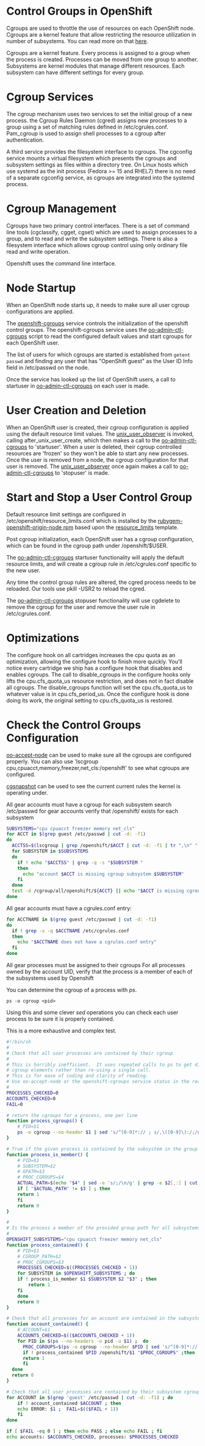 Control Groups in OpenShift
===========================

Cgroups are used to throttle the use of resources on each OpenShift node.
Cgroups are a kernel feature that allow restricting the resource utilization in
number of subsystems.  You can read more on that
[here](https://access.redhat.com/knowledge/docs/en-US/Red_Hat_Enterprise_Linux/6/html/Resource_Management_Guide/ch-Subsystems_and_Tunable_Parameters.html).

Cgroups are a kernel feature.  Every process is assigned to a group
when the process is created.  Processes can be moved from one group to another.
Subsystems are kernel modules that manage different resources.  Each
subsystem can have different settings for every group.

Cgroup Services
===============

The cgroup mechanism uses two services to set the initial group of a
new process.  the Cgroup Rules Daemon (cgred) assigns new processes to
a group using a set of matching rules defined in /etc/cgrules.conf.
Pam_cgroup is used to assign shell processes to a cgroup after
authentication.

A third service provides the filesystem interface to cgroups.  The
cgconfig service mounts a virtual filesystem which presents the
cgroups and subsystem settings as files within a directory tree.  On
Linux hosts which use systemd as the init process (Fedora >= 15 and
RHEL7) there is no need of a separate cgconfig service, as cgroups are
integrated into the systemd process.

Cgroup Management
====================

Cgroups have two primary control interfaces.  There is a set of
command line tools (cgclassify, cgget, cgset) which are used to assign
processes to a group, and to read and write the subsystem settings.
There is also a filesystem interface which allows cgroup control using
only ordinary file read and write operation.  

Openshift uses the command line interface.

Node Startup
==========================

When an OpenShift node starts up, it needs to make sure all user
cgroup configurations are applied.

The [openshift-cgroups](../node/misc/init/openshift-cgroups) service controls
the initialization of the openshift control groups.  The openshift-cgroups
service uses the [oo-admin-ctl-cgroups](../node/misc/bin/oo-admin-ctl-cgroups)
script to read the configured default values and start cgroups for each
OpenShift user.

The list of users for which cgroups are started is established from `getent
passwd` and finding any user that has "OpenShift guest" as the User ID Info
field in /etc/passwd on the node.

Once the service has looked up the list of OpenShift users, a call to startuser
in [oo-admin-ctl-cgroups](../node/misc/bin/oo-admin-ctl-cgroups) on each user
is made.

User Creation and Deletion
==========================

When an OpenShift user is created, their cgroup configuration is applied using the default resource limit
values.  The
[unix_user_observer](../node/lib/openshift-origin-node/plugins/unix_user_observer.rb)
is invoked, calling after_unix_user_create, which then makes a call to the
[oo-admin-ctl-cgroups](../node/misc/bin/oo-admin-ctl-cgroups) to 'startuser'.
When a user is deleted, their cgroup controlled resources are 'frozen' so they
won't be able to start any new processes.  Once the user is removed from a
node, the cgroup configuration for that user is removed.  The
[unix_user_observer](../node/lib/openshift-origin-node/plugins/unix_user_observer.rb)
once again makes a call to
[oo-admin-ctl-cgroups](../node/misc/bin/oo-admin-ctl-cgroups) to 'stopuser' is made.

Start and Stop a User Control Group
===================================
Default resource limit settings  are configured in
/etc/openshift/resource_limits.conf which is installed by the
[rubygem-openshift-origin-node rpm](../node/rubygem-openshift-origin-node.spec)
based upon the [resource_limits](../node/conf/resource_limits.template)
template.

Post cgroup initialization, each OpenShift user has a cgroup configuration,
which can be found in the cgroup path under /openshift/$USER.

The [oo-admin-ctl-cgroups](../node/misc/bin/oo-admin-ctl-cgroups) startuser functionality will apply the default resource limits, and will create a
cgroup rule in /etc/cgrules.conf specific to the new user.

Any time the control group rules are altered, the cgred process needs to be
reloaded.  Our tools use pkill -USR2 to reload the cgred.

The [oo-admin-ctl-cgroups](../node/misc/bin/oo-admin-ctl-cgroups) stopuser functionality will use cgdelete to remove the cgroup for the user and
remove the user rule in /etc/cgrules.conf.


Optimizations
=============

The configure hook on all cartridges increases the cpu quota as an
optimization, allowing the configure hook to finish more quickly.  You'll
notice every cartridge we ship has a configure hook that disables and enables
cgroups.  The call to disable_cgroups in the configure hooks only lifts the
cpu.cfs_quota_us resource restriction, and does not in fact disable all
cgroups.  The disable_cgroups function will set the cpu.cfs_quota_us to
whatever value is in cpu.cfs_period_us.  Once the configure hook is done doing
its work, the original setting to cpu.cfs_quota_us is restored.


Check the Control Groups Configuration
======================================

[oo-accept-node](../node-util/bin/oo-accept-node) can be used to make sure all
the cgroups are configured properly.  You can also use 'lscgroup
cpu,cpuacct,memory,freezer,net_cls:/openshift' to see what cgroups are
configured.

[cgsnapshot](https://access.redhat.com/knowledge/docs/en-US/Red_Hat_Enterprise_Linux/6/html-single/Resource_Management_Guide/#ex-cgsnapshot-usage)
can be used to see the current current rules the kernel is operating under.

All gear accounts must have a cgroup for each subsystem
  search /etc/passwd for gear accounts
   verify that /openshift/<acctname> exists for each subsystem

```bash
SUBSYSTEMS="cpu cpuacct freezer memory net_cls"
for ACCT in $(grep guest /etc/passwd | cut -d: -f1)
do
  ACCTSS=$(lscgroup | grep /openshift/$ACCT | cut -d: -f1 | tr ",\n" " " | sort)
  for SUBSYSTEM in $SUBSYSTEMS
  do
    if ! echo "$ACCTSS" | grep -q -s "$SUBSYSTEM "
    then
      echo "account $ACCT is missing cgroup subsystem $SUBSYSTEM"
    fi
  done
  test -d /cgroup/all/openshift/${ACCT} || echo "$ACCT is missing cgroup directory"  
done
```

All gear accounts must have a cgrules.conf entry:

```bash
for ACCTNAME in $(grep guest /etc/passwd | cut -d: -f1)
do 
  if ! grep -s -q $ACCTNAME /etc/cgrules.conf
  then 
    echo "$ACCTNAME does not have a cgrules.conf entry"
  fi
done
```

All gear processes must be assigned to their cgroups
  For all processes owned by the account UID, verify that the process
  is a member of each of the subsystems used by Openshift

  You can determine the cgroup of a process with *ps*.
  
  ```ps -o cgroup <pid>```
  
  Using this and some clever *sed* operations you can check each user process
  to be sure it is properly contained.

  This is a more exhaustive and complex test.


```bash
#!/bin/sh
#
# Check that all user processes are contained by their cgroup
#
# This is horribly inefficient.  It uses repeated calls to ps to get different
# cgroup elements rather than re-using a single call.
# This is for ease of coding and clarity of reading.
# Use oo-accept-node or the openshift-cgroups service status in the real world.
#
PROCESSES_CHECKED=0
ACCOUNTS_CHECKED=0
FAIL=0

# return the cgroups for a process, one per line
function process_cgroups() {
    # PID=$1
    ps -o cgroup --no-header $1 | sed 's/^[0-9]*:// ; s/,\([0-9]\):/;/g'
}

# True if the given process is contained by the subsystem in the group path
function process_is_member() {
    # PID=$1
    # SUBSYSTEM=$2
    # GPATH=$3
    # PROC_CGROUPS=$4
    ACTUAL_PATH=$(echo "$4" | sed -e 's/;/\n/g' | grep -e $2[,:] | cut -d: -f2)
    if [ "$ACTUAL_PATH" != $3 ] ; then
	return 1
    fi
    return 0
}

#
# Is the process a member of the provided group path for all subsystems
#
OPENSHIFT_SUBSYSTEMS="cpu cpuacct freezer memory net_cls"
function process_contained() {
    # PID=$1
    # CGROUP_PATH=$2
    # PROC_CGROUPS=$3
    PROCESSES_CHECKED=$((PROCESSES_CHECKED + 1))
    for SUBSYSTEM in $OPENSHIFT_SUBSYSTEMS ; do
	if ! process_is_member $1 $SUBSYSTEM $2 "$3" ; then
	    return 1
	fi
    done
    return 0
}

# Check that all processes for an account are contained in the subsystem cgroup
function account_contained() {
    # ACCOUNT=$1
    ACCOUNTS_CHECKED=$(($ACCOUNTS_CHECKED + 1))
    for PID in $(ps --no-headers -o pid -u $1) ;  do
      PROC_CGROUPS=$(ps -o cgroup --no-header $PID | sed 's/^[0-9]*:// ; s/,\([0-9]\):/;/g')
      if ! process_contained $PID /openshift/$1 "$PROC_CGROUPS" ;then
	  return 1
      fi
  done
  return 0
}

# Check that all user processes are contained by their subsystem cgroups
for ACCOUNT in $(grep 'guest' /etc/passwd | cut -d: -f1) ; do
    if ! account_contained $ACCOUNT ; then
	echo ERROR: $1 ;  FAIL=$(($FAIL + 1))
    fi
done

if [ $FAIL -eq 0 ] ; then echo PASS ; else echo FAIL ; fi
echo accounts: $ACCOUNTS_CHECKED, processes: $PROCESSES_CHECKED
```
